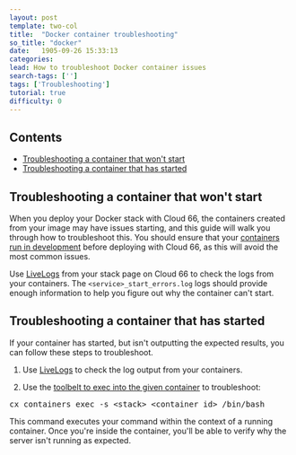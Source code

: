 ```yaml
---
layout: post
template: two-col
title:  "Docker container troubleshooting"
so_title: "docker"
date:   1905-09-26 15:33:13
categories: 
lead: How to troubleshoot Docker container issues
search-tags: ['']
tags: ['Troubleshooting']
tutorial: true
difficulty: 0
---
```


<h2>Contents</h2>
<ul class="page-toc">
	<li>
		<a href="#start">Troubleshooting a container that won't start</a>
	</li>
	<li>
		<a href="#access">Troubleshooting a container that has started</a>
	</li>
</ul>

<h2 id="start">Troubleshooting a container that won't start</h2>

When you deploy your Docker stack with Cloud 66, the containers created from your image may have issues starting, and this guide will walk you through how to troubleshoot this. You should ensure that your [containers run in development](http://blog.cloud66.com/running-docker-in-development/) before deploying with Cloud 66, as this will avoid the most common issues.

Use [LiveLogs](http://help.cloud66.com/managing-your-stack/live-logs) from your stack page on Cloud 66 to check the logs from your containers. The <code>&#60;service&#62;_start_errors.log</code> logs should provide enough information to help you figure out why the container can't start.

<h2 id="access">Troubleshooting a container that has started</h2>
If your container has started, but isn't outputting the expected results, you can follow these steps to troubleshoot.

1. Use [LiveLogs](http://help.cloud66.com/managing-your-stack/live-logs) to check the log output from your containers.

2. Use the [toolbelt to exec into the given container](http://help.cloud66.com/toolbelt/toolbelt-container-management#container-exec) to troubleshoot:

<pre class="prettyprint">
cx containers exec -s &#60;stack&#62; &#60;container_id&#62; /bin/bash
</pre>

This command executes your command within the context of a running container. Once you're inside the container, you'll be able to verify why the server isn't running as expected.